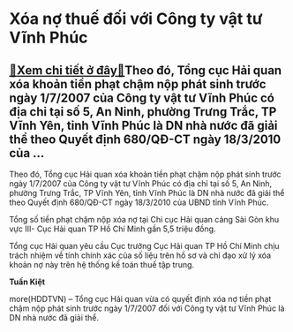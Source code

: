 Xóa nợ thuế đối với Công ty vật tư Vĩnh Phúc
============================================

[:gift:Xem chi tiết ở đây:gift:](https://hddtvn.com/xoa-no-thue-doi-voi-cong-ty-vat-tu-vinh-phuc/)Theo đó, Tổng cục Hải quan xóa khoản tiền phạt chậm nộp phát sinh trước ngày 1/7/2007 của Công ty vật tư Vĩnh Phúc có địa chỉ tại số 5, An Ninh, phường Trưng Trắc, TP Vĩnh Yên, tỉnh Vĩnh Phúc là DN nhà nước đã giải thể theo Quyết định 680/QĐ-CT ngày 18/3/2010 của …
-------------------------------------------------------------------------------------------------------------------------------------------------------------------------------------------------------------------------------------------------------------------------


Theo đó, Tổng cục Hải quan xóa khoản tiền phạt chậm nộp phát sinh trước ngày 1/7/2007 của Công ty vật tư Vĩnh Phúc có địa chỉ tại số 5, An Ninh, phường Trưng Trắc, TP Vĩnh Yên, tỉnh Vĩnh Phúc là DN nhà nước đã giải thể theo Quyết định 680/QĐ-CT ngày 18/3/2010 của UBND tỉnh Vĩnh Phúc.


Tổng số tiền phạt chậm nộp xóa nợ tại Chi cục Hải quan cảng Sài Gòn khu vực III- Cục Hải quan TP Hồ Chí Minh gần 5,5 triệu đồng.


Tổng cục Hải quan yêu cầu Cục trưởng Cục Hải quan TP Hồ Chí Minh chịu trách nhiệm về tính chính xác của số liệu trên hồ sơ và chỉ đạo xử lý xóa khoản nợ này trên hệ thống kế toán thuế tập trung.




**Tuấn Kiệt**



more(HDDTVN) – Tổng cục Hải quan vừa có quyết định xóa nợ tiền phạt chậm nộp phát sinh trước ngày 1/7/2007 đối với Công ty vật tư Vĩnh Phúc là DN nhà nước đã giải thể.

